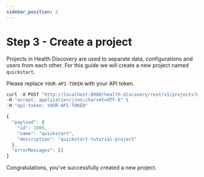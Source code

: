 ```yaml
---
sidebar_position: 3
---
```


# Step 3 - Create a project

Projects in Health Discovery are used to separate data, configurations and users from each other. For this guide we will create a new project named `quickstart`. 

Please replace `YOUR-API-TOKEN` with your API token.

```js title="POST /v1/projects"
curl -X POST "http://localhost:8080/health-discovery/rest/v1/projects?description=quickstart-tutorial-project&name=quickstart" \
-H "accept: application/json;charset=UTF-8" \
-H "api-token: YOUR-API-TOKEN"
```

```js title="RESPONSE"
{
  "payload": {
    "id": 1009,
    "name": "quickstart",
    "description": "quickstart-tutorial-project"
  },
  "errorMessages": []
}
```

Congratulations, you've successfully created a new project.